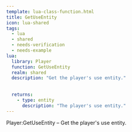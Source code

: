 ```yaml
---
template: lua-class-function.html
title: GetUseEntity
icon: lua-shared
tags:
  - lua
  - shared
  - needs-verification
  - needs-example
lua:
  library: Player
  function: GetUseEntity
  realm: shared
  description: "Get the player's use entity."
  
  
  returns:
    - type: entity
      description: "The player's use entity."
---
```


<div class="lua__search__keywords">
Player:GetUseEntity &#x2013; Get the player's use entity.
</div>
